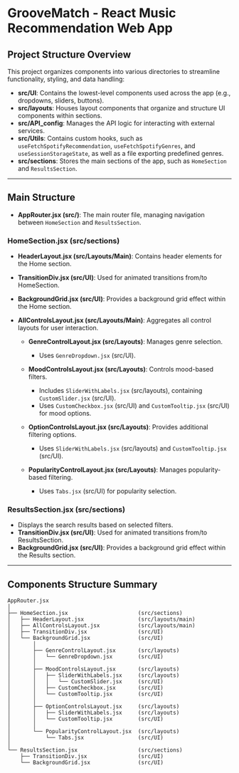 # GrooveMatch - React Music Recommendation Web App

## Project Structure Overview

This project organizes components into various directories to streamline functionality, styling, and data handling:

- **src/UI**: Contains the lowest-level components used across the app (e.g., dropdowns, sliders, buttons).
- **src/layouts**: Houses layout components that organize and structure UI components within sections.
- **src/API_config**: Manages the API logic for interacting with external services.
- **src/Utils**: Contains custom hooks, such as `useFetchSpotifyRecommendation`, `useFetchSpotifyGenres`, and `useSessionStorageState`, as well as a file exporting predefined genres.
- **src/sections**: Stores the main sections of the app, such as `HomeSection` and `ResultsSection`.

---

## Main Structure

- **AppRouter.jsx (src/)**: The main router file, managing navigation between `HomeSection` and `ResultsSection`.

### HomeSection.jsx (src/sections)
- **HeaderLayout.jsx (src/Layouts/Main)**: Contains header elements for the Home section.
- **TransitionDiv.jsx (src/UI)**: Used for animated transitions from/to HomeSection.
- **BackgroundGrid.jsx (src/UI)**: Provides a background grid effect within the Home section.
- **AllControlsLayout.jsx (src/Layouts/Main)**: Aggregates all control layouts for user interaction.

    - **GenreControlLayout.jsx (src/Layouts)**: Manages genre selection.
        - Uses `GenreDropdown.jsx` (src/UI).

    - **MoodControlsLayout.jsx (src/Layouts)**: Controls mood-based filters.
        - Includes `SliderWithLabels.jsx` (src/layouts), containing `CustomSlider.jsx` (src/UI).
        - Uses `CustomCheckbox.jsx` (src/UI) and `CustomTooltip.jsx` (src/UI) for mood options.

    - **OptionControlsLayout.jsx (src/Layouts)**: Provides additional filtering options.
        - Uses `SliderWithLabels.jsx` (src/layouts) and `CustomTooltip.jsx` (src/UI).

    - **PopularityControlLayout.jsx (src/Layouts)**: Manages popularity-based filtering.
        - Uses `Tabs.jsx` (src/UI) for popularity selection.

### ResultsSection.jsx (src/sections)
- Displays the search results based on selected filters.
- **TransitionDiv.jsx (src/UI)**: Used for animated transitions from/to ResultsSection.
- **BackgroundGrid.jsx (src/UI)**: Provides a background grid effect within the Results section.

---

## Components Structure Summary
```plaintext
AppRouter.jsx
│
├── HomeSection.jsx                      (src/sections)
│   ├── HeaderLayout.jsx                 (src/layouts/main)
│   ├── AllControlsLayout.jsx            (src/layouts/main)
│   ├── TransitionDiv.jsx                (src/UI)
│   └── BackgroundGrid.jsx               (src/UI)
│       │
│       ├── GenreControlLayout.jsx       (src/layouts)
│       │   └── GenreDropdown.jsx        (src/UI)
│       │
│       ├── MoodControlsLayout.jsx       (src/layouts)
│       │   ├── SliderWithLabels.jsx     (src/layouts)
│       │   │   └── CustomSlider.jsx     (src/UI)
│       │   ├── CustomCheckbox.jsx       (src/UI)
│       │   └── CustomTooltip.jsx        (src/UI)
│       │
│       ├── OptionControlsLayout.jsx     (src/layouts)
│       │   ├── SliderWithLabels.jsx     (src/layouts)
│       │   └── CustomTooltip.jsx        (src/UI)
│       │
│       └── PopularityControlLayout.jsx  (src/layouts)
│           └── Tabs.jsx                 (src/UI)
│
└── ResultsSection.jsx                   (src/sections)
    ├── TransitionDiv.jsx                (src/UI)
    └── BackgroundGrid.jsx               (src/UI)
